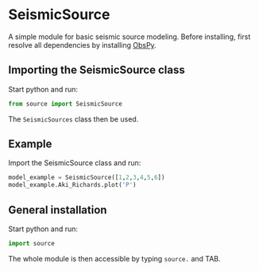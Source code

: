 # SeismicSource
A simple module for basic seismic source modeling.
Before installing, first resolve all dependencies by installing [ObsPy](https://github.com/obspy/obspy).

## Importing the SeismicSource class
Start python and run:
  ```python
  from source import SeismicSource
  ```
The `SeismicSources` class then be used.

## Example
Import the SeismicSource class and run:
  ```python
  model_example = SeismicSource([1,2,3,4,5,6])
  model_example.Aki_Richards.plot('P')
  ``` 

## General installation 
Start python and run:
  ```python
  import source
  ```
The whole module is then accessible by typing `source.` and TAB.
